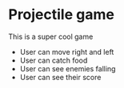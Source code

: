 # Projectile game

This is a super cool game

- User can move right and left
- User can catch food
- User can see enemies falling
- User can see their score
